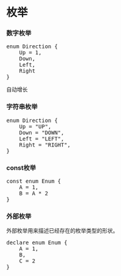 # 枚举
### 数字枚举
<pre>enum Direction {
    Up = 1,
    Down,
    Left,
    Right
}</pre>
自动增长
### 字符串枚举
<pre>enum Direction {
    Up = "UP",
    Down = "DOWN",
    Left = "LEFT",
    Right = "RIGHT",
}</pre>
### const枚举
<pre>const enum Enum {
    A = 1,
    B = A * 2
}</pre>
### 外部枚举
外部枚举用来描述已经存在的枚举类型的形状。
<pre>declare enum Enum {
    A = 1,
    B,
    C = 2
}</pre>